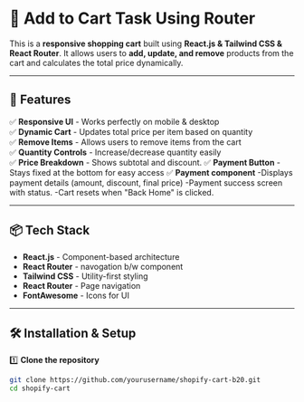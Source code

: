 # 🛒 Add to Cart Task Using Router

This is a **responsive shopping cart** built using **React.js & Tailwind CSS & React Router**. It allows users to **add, update, and remove** products from the cart and calculates the total price dynamically.

---

## 🚀 Features

✅ **Responsive UI** - Works perfectly on mobile & desktop  
✅ **Dynamic Cart** - Updates total price per item based on quantity  
✅ **Remove Items** - Allows users to remove items from the cart  
✅ **Quantity Controls** - Increase/decrease quantity easily  
✅ **Price Breakdown** - Shows subtotal and discount.
✅ **Payment Button** - Stays fixed at the bottom for easy access
✅ **Payment component**
-Displays payment details (amount, discount, final price)
-Payment success screen with status.
-Cart resets when "Back Home" is clicked.

---

## 📦 Tech Stack

- **React.js** - Component-based architecture
- **React Router** - navogation b/w component
- **Tailwind CSS** - Utility-first styling
- **React Router** - Page navigation
- **FontAwesome** - Icons for UI

---

## 🛠 Installation & Setup

1️⃣ **Clone the repository**

```sh
git clone https://github.com/yourusername/shopify-cart-b20.git
cd shopify-cart
```
